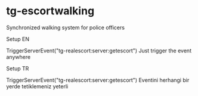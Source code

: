 # tg-escortwalking
Synchronized walking system for police officers



Setup EN

TriggerServerEvent("tg-realescort:server:getescort") Just trigger the event anywhere

Setup TR

TriggerServerEvent("tg-realescort:server:getescort") Eventini herhangi bir yerde tetiklemeniz yeterli
